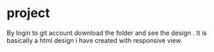 # project
By login to git account download the folder and see the design . It is basically a html design i have created with responsive view.
